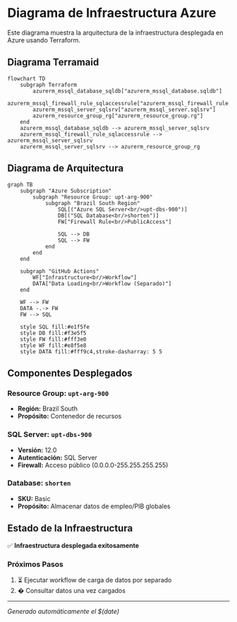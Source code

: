 # Diagrama de Infraestructura Azure

Este diagrama muestra la arquitectura de la infraestructura desplegada en Azure usando Terraform.

## Diagrama Terramaid
```mermaid
flowchart TD
    subgraph Terraform
        azurerm_mssql_database_sqldb["azurerm_mssql_database.sqldb"]
        azurerm_mssql_firewall_rule_sqlaccessrule["azurerm_mssql_firewall_rule.sqlaccessrule"]
        azurerm_mssql_server_sqlsrv["azurerm_mssql_server.sqlsrv"]
        azurerm_resource_group_rg["azurerm_resource_group.rg"]
    end
    azurerm_mssql_database_sqldb --> azurerm_mssql_server_sqlsrv
    azurerm_mssql_firewall_rule_sqlaccessrule --> azurerm_mssql_server_sqlsrv
    azurerm_mssql_server_sqlsrv --> azurerm_resource_group_rg
```


## Diagrama de Arquitectura

```mermaid
graph TB
    subgraph "Azure Subscription"
        subgraph "Resource Group: upt-arg-900"
            subgraph "Brazil South Region"
                SQL[("Azure SQL Server<br/>upt-dbs-900")]
                DB[("SQL Database<br/>shorten")]
                FW["Firewall Rule<br/>PublicAccess"]
                
                SQL --> DB
                SQL --> FW
            end
        end
    end
    
    subgraph "GitHub Actions"
        WF["Infrastructure<br/>Workflow"]
        DATA["Data Loading<br/>Workflow (Separado)"]
    end
    
    WF --> FW
    DATA -.-> FW
    FW --> SQL
    
    style SQL fill:#e1f5fe
    style DB fill:#f3e5f5
    style FW fill:#fff3e0
    style WF fill:#e8f5e8
    style DATA fill:#fff9c4,stroke-dasharray: 5 5
```

## Componentes Desplegados

### Resource Group: `upt-arg-900`
- **Región:** Brazil South
- **Propósito:** Contenedor de recursos

### SQL Server: `upt-dbs-900`
- **Versión:** 12.0
- **Autenticación:** SQL Server
- **Firewall:** Acceso público (0.0.0.0-255.255.255.255)

### Database: `shorten`
- **SKU:** Basic
- **Propósito:** Almacenar datos de empleo/PIB globales

## Estado de la Infraestructura

✅ **Infraestructura desplegada exitosamente**

### Próximos Pasos
1. ⏳ Ejecutar workflow de carga de datos por separado
2. � Consultar datos una vez cargados

---
*Generado automáticamente el $(date)*
